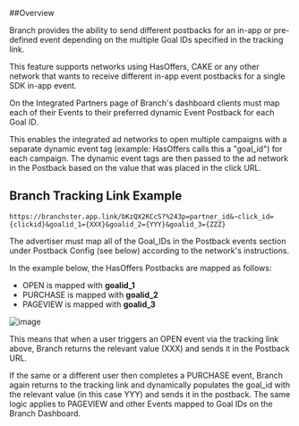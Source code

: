 ##Overview

Branch provides the ability to send different postbacks for an in-app or pre-defined event depending on the multiple Goal IDs specified in the tracking link.

This feature supports networks using HasOffers, CAKE or any other network that wants to receive different in-app event postbacks for a single SDK in-app event.

On the Integrated Partners page of Branch's dashboard clients must map each of their Events to their preferred dynamic Event Postback for each Goal ID.

This enables the integrated ad networks to open multiple campaigns with a separate dynamic event tag (example: HasOffers calls this a "goal_id") for each campaign. The dynamic event tags are then passed to the ad network in the Postback based on the value that was placed in the click URL.

## Branch Tracking Link Example

```
https://branchster.app.link/bKzQX2KCcS?%243p=partner_id&~click_id={clickid}&goalid_1={XXX}&goalid_2={YYY}&goalid_3={ZZZ}
```

The advertiser must map all of the Goal_IDs in the Postback events section under Postback Config (see below) according to the network's instructions.

In the example below, the HasOffers Postbacks are mapped as follows:

*   OPEN is mapped with <notranslate>**goalid_1**</notranslate>
*   PURCHASE is mapped with <notranslate>**goalid_2**</notranslate>
*   PAGEVIEW is mapped with <notranslate>**goalid_3**</notranslate>

![image](/_assets/img/pages/deep-linked-ads/partner-resources/multiple-goal-ids.png)

This means that when a user triggers an OPEN event via the tracking link above, Branch returns the relevant value (XXX) and sends it in the Postback URL.

If the same or a different user then completes a PURCHASE event, Branch again returns to the tracking link and dynamically populates the goal_id with the relevant value (in this case YYY) and sends it in the postback. The same logic applies to PAGEVIEW and other Events mapped to Goal IDs on the Branch Dashboard.
